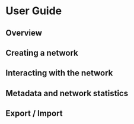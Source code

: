 # User Guide

## Overview

## Creating a network

## Interacting with the network

## Metadata and network statistics

## Export / Import

